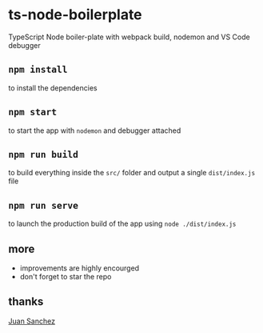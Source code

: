 # ts-node-boilerplate

TypeScript Node boiler-plate with webpack build, nodemon and VS Code debugger

## `npm install`

to install the dependencies

## `npm start`

to start the app with `nodemon` and debugger attached

## `npm run build`

to build everything inside the `src/` folder and output a single `dist/index.js` file

## `npm run serve`

to launch the production build of the app using `node ./dist/index.js`

## more

- improvements are highly encourged
- don't forget to star the repo

## thanks

[Juan Sanchez](https://medium.com/create-a-server-with-nodemon-express-typescript/create-a-server-with-nodemon-express-typescript-f7c88fb5ee71)
